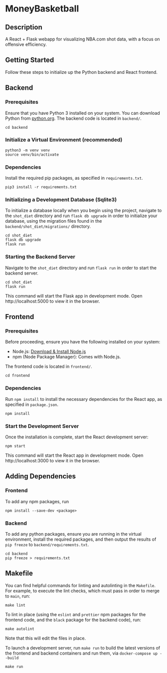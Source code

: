 # MoneyBasketball #

## Description
A React + Flask webapp for visualizing NBA.com shot data, with a focus on offensive efficiency.

## Getting Started

Follow these steps to initialize up the Python backend and React frontend.

## Backend

### Prerequisites
Ensure that you have Python 3 installed on your system. You can download Python from [python.org](https://www.python.org/). The backend code is located in `backend/`.

    cd backend

### Initialize a Virtual Environment (recommended)

    python3 -m venv venv
    source venv/bin/activate

### Dependencies
Install the required pip packages, as specified in `requirements.txt`.

    pip3 install -r requirements.txt

### Initializing a Development Database (Sqlite3)
To initialize a database locally when you begin using the project, navigate to the `shot_diet` directory and run `flask db upgrade` in order to initialize your database, using the migration files found in the `backend/shot_diet/migrations/` directory.

    cd shot_diet
    flask db upgrade
    flask run

### Starting the Backend Server
Navigate to the `shot_diet` directory and run `flask run` in order to start the backend server.

    cd shot_diet
    flask run 

This command will start the Flask app in development mode. Open http://localhost:5000 to view it in the browser.

## Frontend

### Prerequisites

Before proceeding, ensure you have the following installed on your system:

- Node.js: [Download & Install Node.js](https://nodejs.org/en/download/)
- npm (Node Package Manager): Comes with Node.js.

The frontend code is located in `frontend/`.

    cd frontend

### Dependencies
Run `npm install` to install the necessary dependencies for the React app, as specified in `package.json`.

    npm install

### Start the Development Server
Once the installation is complete, start the React development server:

    npm start

This command will start the React app in development mode. Open http://localhost:3000 to view it in the browser.

## Adding Dependencies
### Frontend
To add any npm packages, run

    npm install --save-dev <package>

### Backend
To add any python packages, ensure you are running in the virtual environment, install the required packages, and then output the results of `pip freeze` to `backend/requirements.txt`.

    cd backend
    pip freeze > requirements.txt

## Makefile
You can find helpful commands for linting and autolinting in the `Makefile`. For example, to execute the lint checks, which must pass in order to merge to `main`, run:

    make lint

To lint in place (using the `eslint` and `prettier` npm packages for the frontend code, and the `black` package for the backend code), run:
    
    make autolint

Note that this will edit the files in place.

To launch a development server, run `make run` to build the latest versions of the frontend and backend containers and run them, via `docker-compose up --build`

    make run